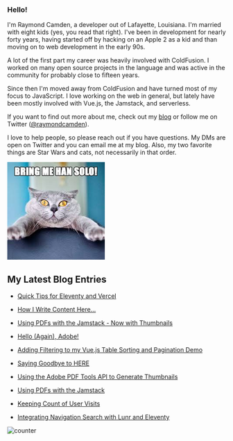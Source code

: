 ### Hello!

I'm Raymond Camden, a developer out of Lafayette, Louisiana. I'm married with eight kids (yes, you read that right). I've been in development for nearly forty years, having started off by hacking on an Apple 2 as a kid and than moving on to web development in the early 90s.

A lot of the first part my career was heavily involved with ColdFusion. I worked on many open source projects in the language and was active in the community for probably close to fifteen years. 

Since then I'm moved away from ColdFusion and have turned most of my focus to JavaScript. I love working on the web in general, but lately have been mostly involved with Vue.js, the Jamstack, and serverless. 

If you want to find out more about me, check out my [blog](https://www.raymondcamden.com) or follow me on Twitter ([@raymondcamden](https://twitter.com/raymondcamden)). 

I love to help people, so please reach out if you have questions. My DMs are open on Twitter and you can email me at my blog. Also, my two favorite things are Star Wars and cats, not necessarily in that order.

![Star Wars cat](https://raw.githubusercontent.com/cfjedimaster/cfjedimaster/master/cat.jpg)

<!-- RSS -->
## My Latest Blog Entries

* [Quick Tips for Eleventy and Vercel](https://www.raymondcamden.com/2021/03/27/quick-tips-for-eleventy-and-vercel)

* [How I Write Content Here...](https://www.raymondcamden.com/2021/03/24/how-i-write-content-here)

* [Using PDFs with the Jamstack - Now with Thumbnails](https://www.raymondcamden.com/2021/03/16/using-pdfs-with-the-jamstack-now-with-thumbnails)

* [Hello (Again), Adobe!](https://www.raymondcamden.com/2021/03/15/hello-again-adobe)

* [Adding Filtering to my Vue.js Table Sorting and Pagination Demo](https://www.raymondcamden.com/2021/03/11/adding-filtering-to-my-vuejs-table-sorting-and-pagination-demo)

* [Saying Goodbye to HERE](https://www.raymondcamden.com/2021/03/05/saying-goodbye-to-here)

* [Using the Adobe PDF Tools API to Generate Thumbnails](https://www.raymondcamden.com/2021/03/02/using-the-adobe-pdf-tools-api-to-generate-thumbnails)

* [Using PDFs with the Jamstack](https://www.raymondcamden.com/2021/02/25/using-pdfs-with-the-jamstack)

* [Keeping Count of User Visits](https://www.raymondcamden.com/2021/02/23/keeping-count-of-user-visits)

* [Integrating Navigation Search with Lunr and Eleventy](https://www.raymondcamden.com/2021/02/22/integrating-navigation-search-with-lunr-and-eleventy)

<!-- ENDRSS -->

![counter](https://enzy20r2pibx5pb.m.pipedream.net)

